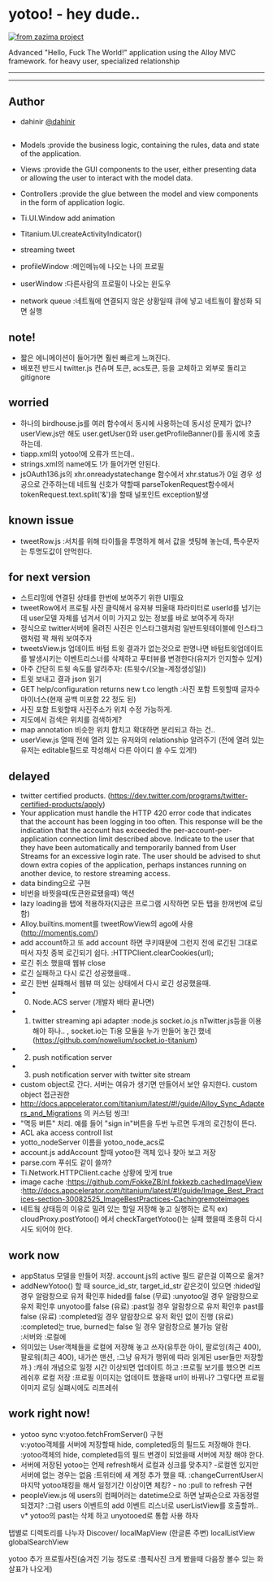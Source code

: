 # yotoo! - hey dude..
[![from zazima project](http://feltman.cafe24.com/images/z.bmp)](http://zazima.com/)  

Advanced "Hello, Fuck The World!" application using the Alloy MVC framework.
for heavy user, specialized relationship 

* * *
* * *

## Author
 * dahinir [@dahinir](https://twitter.com/dahinir)



## 
* Models :provide the business logic, containing the rules, data and state of the application.
* Views	:provide the GUI components to the user, either presenting data or allowing the user to interact with the model data.
* Controllers :provide the glue between the model and view components in the form of application logic.


* Ti.UI.Window add animation
* Titanium.UI.createActivityIndicator()
* streaming tweet

* profileWindow :메인메뉴에 나오는 나의 프로필
* userWindow :다른사람의 프로필이 나오는 윈도우

* network queue :네트웤에 연결되지 않은 상황일때 큐에 넣고 네트웤이 활성화 되면 실행


## note!
* 짧은 에니메이션이 들어가면 훨씬 빠르게 느껴진다.
* 배포전 반드시 twitter.js 컨슈며 토큰, acs토큰, 등을 교체하고 외부로 돌리고 gitignore


## worried
* 하나의 birdhouse.js를 여러 함수에서 동시에 사용하는데 동시성 문제가 없나? userView.js만 해도 user.getUser()와 user.getProfileBanner()를 동시에 호출하는데.
* tiapp.xml의 <name>yotoo!</name>에 오류가 뜨는데..
* strings.xml의 name에도 !가 들어가면 안된다.
* jsOAuth136.js의  xhr.onreadystatechange 함수에서 xhr.status가 0일 경우 성공으로 간주하는데 네트웤 신호가 약할때 parseTokenRequest함수에서 tokenRequest.text.split('&')을 할때 널포인트 exception발생 


## known issue
* tweetRow.js :서치를 위해 타이틀을 투명하게 해서 값을 셋팅해 놓는데, 특수문자는 투명도값이 안먹힌다.


## for next version
* 스트리밍에 연결된 상태를 한번에 보여주기 위한 UI필요 
* tweetRow에서 프로필 사진 클릭해서 유져뷰 띄울때 파라미터로 userId를 넘기는데 user모델 자체를 넘겨서 이미 가지고 있는 정보를 바로 보여주게 하자!
* 정식으로 twitter서버에 올려진 사진은 인스타그램처럼 일반트윗테이블에 인스타그램처럼 꽉 채워 보여주자
* tweetsView.js 업데이트 바텀 트윗 결과가 없는것으로 판명나면 바텀트윗업데이트를 발생시키는 이벤트리스너를 삭제하고 푸터뷰를 변경한다(유저가 인지할수 있게)
* 아주 간단히 트윗 속도를 알려주자: (트윗수/(오늘-계정생성일)) 
* 트윗 보내고 결과 json 읽기 
* GET help/configuration returns new t.co length :사진 포함 트윗할때 글자수 마이너스(현재 공백 미포함 22 정도 된)  
* 사진 포함 트윗할때 사진주소가 위치 수정 가능하게.
* 지도에서 검색은 위치를 검색하게?
* map annotation 비슷한 위치 합치고 확대하면 분리되고 하는 건..
* userView.js 열때 전에 열려 있는 유저와의 relationship 알려주기 (전에 열려 있는 유저는 editable필드로 작성해서 다른 아이디 쓸 수도 있게!)


## delayed
* twitter certified products. (https://dev.twitter.com/programs/twitter-certified-products/apply)
* Your application must handle the HTTP 420 error code that indicates that the account has been logging in too often. This response will be the indication that the account has exceeded the per-account-per-application connection limit described above. Indicate to the user that they have been automatically and temporarily banned from User Streams for an excessive login rate. The user should be advised to shut down extra copies of the application, perhaps instances running on another device, to restore streaming access.
* data binding으로 구현
* 비번을 바꿧을때(토큰완료됐을때) 액션
* lazy loading을 탭에 적용하자(지금은 프로그램 시작하면 모든 탭을 한꺼번에 로딩함)
* Alloy.builtins.moment를 tweetRowView의 ago에 사용(http://momentjs.com/)
* add account하고 또 add account 하면 쿠키때문에 그런지 전에 로긴된 그대로 떠서 자칫 중복 로긴되기 쉽다. :HTTPClient.clearCookies(url);
* 로긴 취소 했을때 웹뷰 close
* 로긴 실패하고 다시 로긴 성공했을때..
* 로긴 한번 실패해서 웹뷰 떠 있는 상태에서 다시 로긴 성공했을때.
* 0. Node.ACS server (개발자 배타 끝나면)
* 1. twitter streaming api adapter :node.js socket.io.js nTwitter.js등을 이용해야 하나.. , socket.io는 Ti용 모듈을 누가 만들어 놓긴 했네(https://github.com/nowelium/socket.io-titanium)
* 2. push notification server
* 3. push notification server with twitter site stream
* custom object로 간다. 서버는 여유가 생기면 만들어서 보안 유지한다. custom object 접근권한 
* http://docs.appcelerator.com/titanium/latest/#!/guide/Alloy_Sync_Adapters_and_Migrations 의 커스텀 씽크!
* "멱등 버튼" 처리. 예를 들어 "sign in"버튼을 두번 누르면 두개의 로긴창이 뜬다.
* ACL aka access controll list
* yotto_nodeServer 이름을 yotoo_node_acs로 
* account.js addAccount 할때 yotoo한 객체 있나 찾아 보고 저장
* parse.com 푸쉬도 같이 쓸까?
* Ti.Network.HTTPClient.cache 상황에 맞게 true
* image cache :https://github.com/FokkeZB/nl.fokkezb.cachedImageView :http://docs.appcelerator.com/titanium/latest/#!/guide/Image_Best_Practices-section-30082525_ImageBestPractices-Cachingremoteimages
* 네트웤 상태등의 이유로 밀려 있는 할일 저장해 놓고 실행하는 로직 ex) cloudProxy.postYotoo() 에서 checkTargetYotoo()는 실패 했을때 조용히 다시 시도 되어야 한다.


## work now
* appStatus 모델을 만들어 저장. account.js의 active 필드 같은걸 이쪽으로 옮겨?
* addNewYotoo() 할 때 source_id_str, target_id_str 같은것이 있으면 
	:hided일 경우 알람창으로 유저 확인후 hided를 false (무료)
	:unyotoo일 경우 알람창으로 유저 확인후 unyotoo를 false (유료)
	:past일 경우 알람창으로 유저 확인후 past를 false (유료)
	:completed일 경우 알람창으로 유저 확인 없이 진행 (유료) 
	:completed는 true, burned는 false 일 경우 알람창으로 불가능 알람  
	:서버와 
	:로컬에 
* 의미있는 User객체들을 로컬에 저장해 놓고 쓰자(유투한 아이, 팔로잉(최근 400), 팔로워(최근 400), 내가쓴 맨션, :그냥 유저가 행위에 따라 읽게된 user들만 저장할까.)
	:캐쉬 개념으로 일정 시간 이상되면 업데이트 하고
	:프로필 보기를 했으면 리프레쉬후 로컬 저장
	:프로필 이미지는 업데이트 했을때 url이 바뀌나? 그렇다면 프로필 이미지 로딩 실퍠시에도 리프레쉬

## work right now!
* yotoo sync
	v:yotoo.fetchFromServer() 구현  
	v:yotoo객체를 서버에 저장할때 hide, completed등의 필드도 저장해야 한다.
	:yotoo객체의 hide, completed등의 필드 변경이 되었을때 서버에 저장 해야 한다.   
* 서버에 저장된 yotoo는 언제 refresh해서 로컬과 싱크를 맞추지? -로컬엔 있지만 서버에 없는 경우는 없음 
	:트위터에 새 계정 추가 했을 때.
	:changeCurrentUser시 마지막 yotoo채킹을 해서 일정기간 이상이면 체킹? - no
	:pull to refresh 구현 
* peopleView.js 에 users의 컴페어러는 datetime으로 하면 날짜순으로 자동정렬 되겠지?
	:그럼 users 이벤트의 add 이벤트 리스너로 userListView를 호출할까.. 
v* yotoo의 past는 삭제 하고 unyotooed로 통합 사용 하자 

탭별로 디렉토리를 나누자
Discover/
localMapView (한글론 주변)
localListView
globalSearchView


yotoo 추가 프로필사진(숨겨진 기능 정도로 :플픽사진 크게 봤을때 다음장 볼수 있는 화살표가 나오게)



